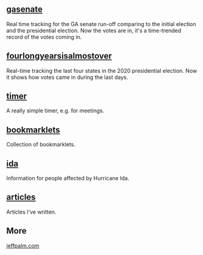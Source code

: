 [//]: # (Title: spudtrooper)

## [gasenate](/gasenate/both.html)

Real time tracking for the GA senate run-off comparing to the initial
election and the presidential election. Now the votes are in, it's a
time-trended record of the votes coming in.

## [fourlongyearsisalmostover](/fourlongyearsisalmostover)

Real-time tracking the last four states in the 2020 presidential
election. Now it shows how votes came in during the last days.

## [timer](/timer)

A really simple timer, e.g. for meetings.

## [bookmarklets](/bookmarklets)

Collection of bookmarklets.

## [ida](/ida)

Information for people affected by Hurricane Ida.

## [articles](/articles)

Articles I've written.

## More
    
[jeffpalm.com](http://jeffpalm.com)